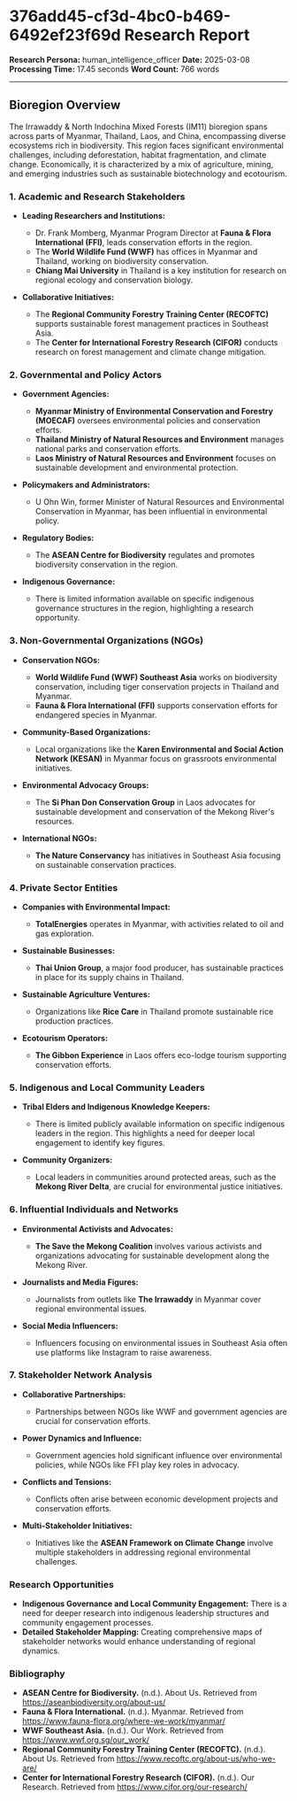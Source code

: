 # 376add45-cf3d-4bc0-b469-6492ef23f69d Research Report

**Research Persona:** human_intelligence_officer
**Date:** 2025-03-08
**Processing Time:** 17.45 seconds
**Word Count:** 766 words

---

## Bioregion Overview

The Irrawaddy & North Indochina Mixed Forests (IM11) bioregion spans across parts of Myanmar, Thailand, Laos, and China, encompassing diverse ecosystems rich in biodiversity. This region faces significant environmental challenges, including deforestation, habitat fragmentation, and climate change. Economically, it is characterized by a mix of agriculture, mining, and emerging industries such as sustainable biotechnology and ecotourism.

### 1. Academic and Research Stakeholders

- **Leading Researchers and Institutions:**
  - Dr. Frank Momberg, Myanmar Program Director at **Fauna & Flora International (FFI)**, leads conservation efforts in the region.
  - The **World Wildlife Fund (WWF)** has offices in Myanmar and Thailand, working on biodiversity conservation.
  - **Chiang Mai University** in Thailand is a key institution for research on regional ecology and conservation biology.
  
- **Collaborative Initiatives:**
  - The **Regional Community Forestry Training Center (RECOFTC)** supports sustainable forest management practices in Southeast Asia.
  - The **Center for International Forestry Research (CIFOR)** conducts research on forest management and climate change mitigation.

### 2. Governmental and Policy Actors

- **Government Agencies:**
  - **Myanmar Ministry of Environmental Conservation and Forestry (MOECAF)** oversees environmental policies and conservation efforts.
  - **Thailand Ministry of Natural Resources and Environment** manages national parks and conservation efforts.
  - **Laos Ministry of Natural Resources and Environment** focuses on sustainable development and environmental protection.

- **Policymakers and Administrators:**
  - U Ohn Win, former Minister of Natural Resources and Environmental Conservation in Myanmar, has been influential in environmental policy.
  
- **Regulatory Bodies:**
  - The **ASEAN Centre for Biodiversity** regulates and promotes biodiversity conservation in the region.

- **Indigenous Governance:**
  - There is limited information available on specific indigenous governance structures in the region, highlighting a research opportunity.

### 3. Non-Governmental Organizations (NGOs)

- **Conservation NGOs:**
  - **World Wildlife Fund (WWF) Southeast Asia** works on biodiversity conservation, including tiger conservation projects in Thailand and Myanmar.
  - **Fauna & Flora International (FFI)** supports conservation efforts for endangered species in Myanmar.

- **Community-Based Organizations:**
  - Local organizations like the **Karen Environmental and Social Action Network (KESAN)** in Myanmar focus on grassroots environmental initiatives.

- **Environmental Advocacy Groups:**
  - The **Si Phan Don Conservation Group** in Laos advocates for sustainable development and conservation of the Mekong River's resources.

- **International NGOs:**
  - **The Nature Conservancy** has initiatives in Southeast Asia focusing on sustainable conservation practices.

### 4. Private Sector Entities

- **Companies with Environmental Impact:**
  - **TotalEnergies** operates in Myanmar, with activities related to oil and gas exploration.
  
- **Sustainable Businesses:**
  - **Thai Union Group**, a major food producer, has sustainable practices in place for its supply chains in Thailand.

- **Sustainable Agriculture Ventures:**
  - Organizations like **Rice Care** in Thailand promote sustainable rice production practices.

- **Ecotourism Operators:**
  - **The Gibbon Experience** in Laos offers eco-lodge tourism supporting conservation efforts.

### 5. Indigenous and Local Community Leaders

- **Tribal Elders and Indigenous Knowledge Keepers:**
  - There is limited publicly available information on specific indigenous leaders in the region. This highlights a need for deeper local engagement to identify key figures.

- **Community Organizers:**
  - Local leaders in communities around protected areas, such as the **Mekong River Delta**, are crucial for environmental justice initiatives.

### 6. Influential Individuals and Networks

- **Environmental Activists and Advocates:**
  - **The Save the Mekong Coalition** involves various activists and organizations advocating for sustainable development along the Mekong River.
  
- **Journalists and Media Figures:**
  - Journalists from outlets like **The Irrawaddy** in Myanmar cover regional environmental issues.

- **Social Media Influencers:**
  - Influencers focusing on environmental issues in Southeast Asia often use platforms like Instagram to raise awareness.

### 7. Stakeholder Network Analysis

- **Collaborative Partnerships:**
  - Partnerships between NGOs like WWF and government agencies are crucial for conservation efforts.
  
- **Power Dynamics and Influence:**
  - Government agencies hold significant influence over environmental policies, while NGOs like FFI play key roles in advocacy.

- **Conflicts and Tensions:**
  - Conflicts often arise between economic development projects and conservation efforts.

- **Multi-Stakeholder Initiatives:**
  - Initiatives like the **ASEAN Framework on Climate Change** involve multiple stakeholders in addressing regional environmental challenges.

### Research Opportunities

- **Indigenous Governance and Local Community Engagement:** There is a need for deeper research into indigenous leadership structures and community engagement processes.
- **Detailed Stakeholder Mapping:** Creating comprehensive maps of stakeholder networks would enhance understanding of regional dynamics.

### Bibliography
- **ASEAN Centre for Biodiversity.** (n.d.). About Us. Retrieved from https://aseanbiodiversity.org/about-us/
- **Fauna & Flora International.** (n.d.). Myanmar. Retrieved from https://www.fauna-flora.org/where-we-work/myanmar/
- **WWF Southeast Asia.** (n.d.). Our Work. Retrieved from https://www.wwf.org.sg/our_work/
- **Regional Community Forestry Training Center (RECOFTC).** (n.d.). About Us. Retrieved from https://www.recoftc.org/about-us/who-we-are/
- **Center for International Forestry Research (CIFOR).** (n.d.). Our Research. Retrieved from https://www.cifor.org/our-research/